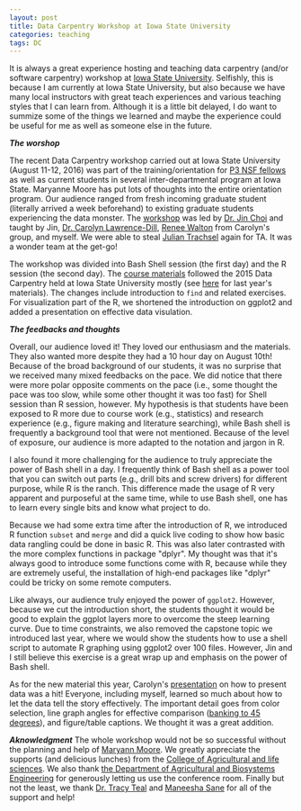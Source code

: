 ```yaml
---
layout: post
title: Data Carpentry Workshop at Iowa State University
categories: teaching
tags: DC
---
```


It is always a great experience hosting and teaching data carpentry (and/or software carpentry) workshop at [Iowa State University](https://www.iastate.edu). Selfishly, this is because I am currently at Iowa State University, but also because we have many local instructors with great teach experiences and various teaching styles that I can learn from. Although it is a little bit delayed, I do want to summize some of the things we learned and maybe the experience could be useful for me as well as someone else in the future. 

<!--more-->

_**The worshop**_

The recent Data Carpentry workshop carried out at Iowa State University (August 11-12, 2016) was part of the training/orientation for [P3 NSF fellows](http://www.bcb.iastate.edu/nsf-grant-creates-fellowship-opportunities-bcb) as well as current students in several inter-departmental program at Iowa State. Maryanne Moore has put lots of thoughts into the entire orientation program.
Our audience ranged from fresh incoming graduate student (literally arrived a week beforehand) to existing graduate students experiencing the data monster. The [workshop](https://metajinomics.github.io/2016-08-11-ISU/) was led by [Dr. Jin Choi](https://metajinomics.github.io/) and taught by Jin, [Dr. Carolyn Lawrence-Dill](http://www.gdcb.iastate.edu/faculty-and-research/faculty/carolyn-j-lawrence/), [Renee Walton](http://dill-picl.org/personnel/profile/renee/) from Carolyn's group, and myself.
We were able to steal [Julian Trachsel](https://www.linkedin.com/in/julian-trachsel-bb05b594) again for TA. It was a wonder team at the get-go!

The workshop was divided into Bash Shell session (the first day) and the R session (the second day). 
The [course materials](https://metajinomics.github.io/2016-08-11-ISU/lessons/schedule.html) followed the 2015 Data Carpentry held at Iowa State University mostly (see [here](http://datacarpentry.github.io/2015-08-24-ISU/) for last year's materials).
The changes include introduction to `find` and related exercises.
For visualization part of the R, we shortened the introduction on ggplot2 and added a presentation on effective data visulation.

_**The feedbacks and thoughts**_

Overall, our audience loved it! They loved our enthusiasm and the materials.
They also wanted more despite they had a 10 hour day on August 10th!
Because of the broad background of our students, it was no surprise that we received many mixed feedbacks on the pace.
We did notice that there were more polar opposite comments on the pace (i.e., some thought the pace was too slow, while some other thought it was too fast) for Shell session than R session, however.
My hypothesis is that students have been exposed to R more due to course work (e.g., statistics) and research experience (e.g., figure making and literature searching), while Bash shell is frequently a background tool that were not mentioned. 
Because of the level of exposure, our audience is more adapted to the notation and jargon in R.

I also found it more challenging for the audience to truly appreciate the power of Bash shell in a day.
I frequently think of Bash shell as a power tool that you can switch out parts (e.g., drill bits and screw drivers) for different purpose, while R is the ranch.
This difference made the usage of R very apparent and purposeful at the same time, while to use Bash shell, one has to learn every single bits and know what project to do.
 
Because we had some extra time after the introduction of R, we introduced R function `subset` and `merge` and did a quick live coding to show how basic data rangling could be done in basic R.
This was also later contrasted with the more complex functions in package "dplyr".
My thought was that it's always good to introduce some functions come with R, because while they are extremely useful, the installation of high-end packages like "dplyr" could be tricky on some remote computers. 

Like always, our audience truly enjoyed the power of `ggplot2`. However, because we cut the introduction short, the students thought it would be good to explain the ggplot layers more to overcome the steep learning curve. 
Due to time constraints, we also removed the capstone topic we introduced last year, where we would show the students how to use a shell script to automate R graphing using ggplot2 over 100 files.
However, Jin and I still believe this exercise is a great wrap up and emphasis on the power of Bash shell.

As for the new material this year, Carolyn's [presentation](https://github.com/metajinomics/2016-08-11-ISU/raw/gh-pages/lessons/Lawrence-Dill_Data_Visualization.pdf) on how to present data was a hit!
Everyone, including myself, learned so much about how to let the data tell the story effectively.
The important detail goes from color selection, line graph angles for effective comparison ([banking to 45 degrees](https://eagereyes.org/basics/banking-45-degrees)), and figure/table captions.
We thought it was a great addition.

_**Aknowledgment**_
The whole workshop would not be so successful without the planning and help of [Maryann Moore](http://www.engineering.iastate.edu/directory/?user_page=mamoore).
We greatly appreciate the supports (and delicious lunches) from the [College of Agricultural and life sciences](http://www.cals.iastate.edu/).
We also thank [the Department of Agricultural and Biosystems Engineering](http://www.abe.iastate.edu/) for generously letting us use the conference room.
Finally but not the least, we thank [Dr. Tracy Teal](http://www.datacarpentry.org/people/) and [Maneesha Sane](http://www.datacarpentry.org/people/) for all of the support and help!  
